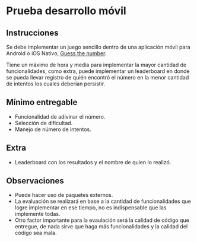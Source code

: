 # Prueba desarrollo móvil

## Instrucciones
Se debe implementar un juego sencillo dentro de una aplicación móvil para Android o iOS Nativo, [Guess the number](https://www.abcya.com/games/guess_the_number).

Tiene un máximo de hora y media para implementar la mayor cantidad de funcionalidades, como extra, puede implementar un leaderboard en donde se pueda llevar registro de quién encontró el número en la menor cantidad de intentos los cuales deberían persistir.

## Mínimo entregable
- Funcionalidad de adivinar el número.
- Selección de dificultad.
- Manejo de número de intentos.

## Extra
- Leaderboard con los resultados y el nombre de quien lo realizó.


## Observaciones 
- Puede hacer uso de paquetes externos.
- La evaluación se realizará en base a la cantidad de funcionalidades que logre implementar en ese tiempo, no es indispensable que las implemente todas.
- Otro factor importante para la evaulación será la calidad de código que entregue, de nada sirve que haga más funcionalidades y la calidad del código sea mala.

